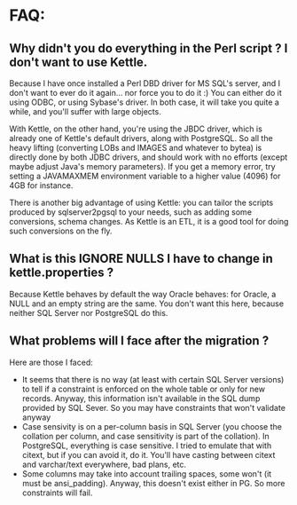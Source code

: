 FAQ:
================
Why didn't you do everything in the Perl script ? I don't want to use Kettle.
----------------------------------

Because I have once installed a Perl DBD driver for MS SQL's server, and I don't want to ever do it again... nor 
force you to do it :) You can either do it using ODBC, or using Sybase's driver. In both case, it will take you 
quite a while, and you'll suffer with large objects.

With Kettle, on the other hand, you're using the JBDC driver, 
which is already one of Kettle's default drivers, along with PostgreSQL. So all the heavy lifting (converting 
LOBs and IMAGES and whatever to bytea) is directly done by both JDBC drivers, and should work with no efforts 
(except maybe adjust Java's memory parameters). If you get a memory error, try setting a JAVAMAXMEM environment 
variable to a higher value (4096) for 4GB for instance.

There is another big advantage of using Kettle: you can tailor the scripts produced by sqlserver2pgsql to your needs, such as adding some conversions, schema changes. As Kettle is an ETL, it is a good tool for doing such conversions on the fly.



What is this IGNORE NULLS I have to change in kettle.properties ?
----------------------------------

Because Kettle behaves by default the way Oracle behaves: for Oracle, a NULL and an empty string are the same. 
You don't want this here, because neither SQL Server nor PostgreSQL do this.

What problems will I face after the migration ?
----------------------------------
Here are those I faced:
* It seems that there is no way (at least with certain SQL Server versions) to tell if a constraint is enforced 
on the whole table or only for new records. Anyway, this information isn't available in the SQL dump provided by 
SQL Sever. So you may have constraints that won't validate anyway
* Case sensivity is on a per-column basis in SQL Server (you choose the collation per column, and case 
sensitivity is part of the collation). In PostgreSQL, everything is case sensitive. I tried to emulate that 
with citext, but if you can avoid it, do it. You'll have casting between citext and varchar/text everywhere, 
bad plans, etc.
* Some columns may take into account trailing spaces, some won't (it must be ansi_padding). Anyway, this 
doesn't exist either in PG. So more constraints will fail.
